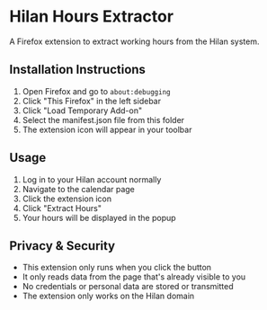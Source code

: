 # Hilan Hours Extractor

A Firefox extension to extract working hours from the Hilan system.

## Installation Instructions

1. Open Firefox and go to `about:debugging`
2. Click "This Firefox" in the left sidebar
3. Click "Load Temporary Add-on"
4. Select the manifest.json file from this folder
5. The extension icon will appear in your toolbar

## Usage

1. Log in to your Hilan account normally
2. Navigate to the calendar page
3. Click the extension icon
4. Click "Extract Hours"
5. Your hours will be displayed in the popup

## Privacy & Security

- This extension only runs when you click the button
- It only reads data from the page that's already visible to you
- No credentials or personal data are stored or transmitted
- The extension only works on the Hilan domain
